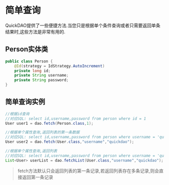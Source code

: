 # 简单查询

QuickDAO提供了一些便捷方法.当您只是根据单个条件查询或者只需要返回单条结果时,这些方法是非常有用的.

## Person实体类
```java
public class Person {
    @Id(strategy = IdStrategy.AutoIncrement)
    private long id;
    private String username;
    private String password;
}
```

## 简单查询实例

```java
//根据id查询
//对应SQL: select id,username,password from person where id = 1
User user1 = dao.fetch(Person.class,1);

//根据单个属性查询,返回列表的第一条数据
//对应SQL: select id,username,password from person where username = 'quickdao'
User user2 = dao.fetch(User.class,"username","quickdao");

//根据单个属性查询,返回列表
//对应SQL: select id,username,password from person where username = 'quickdao'
List<User> userList = dao.fetchList(User.class,"username","quickdao");
```

> fetch方法默认只会返回列表的第一条记录,若返回列表存在多条记录,则会直接返回第一条记录